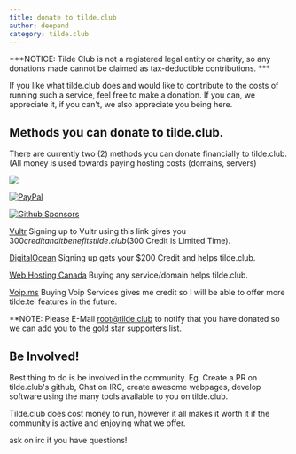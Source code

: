 ```yaml
---
title: donate to tilde.club
author: deepend
category: tilde.club
---
```


***NOTICE:  Tilde Club is not a registered legal entity or charity, so any donations made cannot be claimed as tax-deductible contributions.  ***

 If you like what tilde.club does and would like to contribute to the costs of running such a service, feel free to make a donation. If you can, we appreciate it, if you can't, we also appreciate you being here.

## Methods you can donate to tilde.club.

There are currently two (2) methods you can donate financially to tilde.club. (All money is used towards paying hosting costs (domains, servers)

[<img src="https://shields.io/badge/kofi-Support_Us-ff5f5f?logo=ko-fi&style=for-the-badgeKofi">](https://ko-fi.com/tildeclub)

[![PayPal](https://img.shields.io/badge/PayPal-Support_Us-003087?logo=paypal&logoColor=fff)](https://www.paypal.com/donate?hosted_button_id=DWHSADKJ26HZ8)

[![Github Sponsors](https://img.shields.io/badge/GitHub%20Sponsors-30363D?&logo=GitHub-Sponsors&logoColor=EA4AAA)](https://img.shields.io/github/sponsors/tildeclub)

[Vultr](https://www.vultr.com/?ref=9732299-9J)  Signing up to Vultr using this link gives you $300 credit and it benefits tilde.club ($300 Credit is Limited Time).

[DigitalOcean](https://www.digitalocean.com/?refcode=be3f8510bfe9&utm_campaign=Referral_Invite&utm_medium=Referral_Program&utm_source=badge)  Signing up gets your $200 Credit and helps tilde.club.

[Web Hosting Canada](https://clients.whc.ca/aff.php?aff=7560)  Buying any service/domain helps tilde.club.

[Voip.ms](https://voip.ms/en/invite/MTEyMDM5)  Buying Voip Services gives me credit so I will be able to offer more tilde.tel features in the future. 
	
**NOTE: Please E-Mail root@tilde.club to notify that you have donated so we can add you to the gold star supporters list.

## Be Involved!

Best thing to do is be involved in the community.
Eg. Create a PR on tilde.club's github, Chat on IRC, create awesome webpages, 
develop software using the many tools available to you on tilde.club.

Tilde.club does cost money to run, however it all makes it worth it if the community is active and enjoying what we offer.

ask on irc if you have questions!
